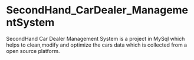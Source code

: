 # SecondHand_CarDealer_ManagementSystem
SecondHand Car Dealer Management System is a project in MySql which helps to clean,modify and optimize the cars data which is collected from a open source platform.
